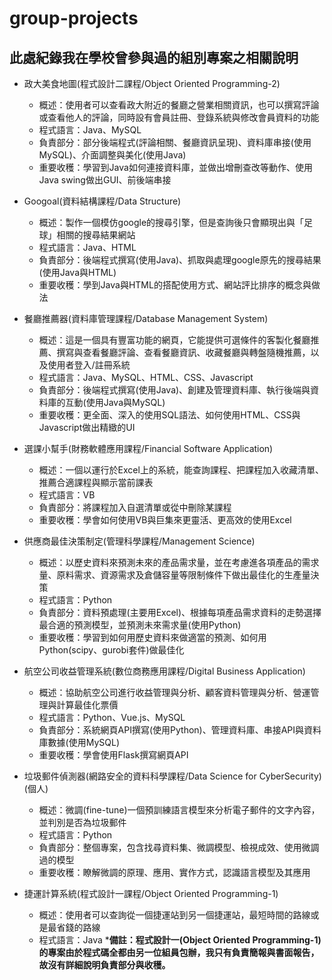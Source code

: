 # group-projects
## 此處紀錄我在學校曾參與過的組別專案之相關說明

* 政大美食地圖(程式設計二課程/Object Oriented Programming-2)
  * 概述：使用者可以查看政大附近的餐廳之營業相關資訊，也可以撰寫評論或查看他人的評論，同時設有會員註冊、登錄系統與修改會員資料的功能
  * 程式語言：Java、MySQL
  * 負責部分：部分後端程式(評論相關、餐廳資訊呈現)、資料庫串接(使用MySQL)、介面調整與美化(使用Java)
  * 重要收穫：學習到Java如何連接資料庫，並做出增刪查改等動作、使用Java swing做出GUI、前後端串接

 
* Googoal(資料結構課程/Data Structure)
  * 概述：製作一個模仿google的搜尋引擎，但是查詢後只會顯現出與「足球」相關的搜尋結果網站
  * 程式語言：Java、HTML
  * 負責部分：後端程式撰寫(使用Java)、抓取與處理google原先的搜尋結果(使用Java與HTML)
  * 重要收穫：學到Java與HTML的搭配使用方式、網站評比排序的概念與做法


* 餐廳推薦器(資料庫管理課程/Database Management System)
  * 概述：這是一個具有豐富功能的網頁，它能提供可選條件的客製化餐廳推薦、撰寫與查看餐廳評論、查看餐廳資訊、收藏餐廳與轉盤隨機推薦，以及使用者登入/註冊系統
  * 程式語言：Java、MySQL、HTML、CSS、Javascript
  * 負責部分：後端程式撰寫(使用Java)、創建及管理資料庫、執行後端與資料庫的互動(使用Java與MySQL)
  * 重要收穫：更全面、深入的使用SQL語法、如何使用HTML、CSS與Javascript做出精緻的UI


* 選課小幫手(財務軟體應用課程/Financial Software Application)
  * 概述：一個以運行於Excel上的系統，能查詢課程、把課程加入收藏清單、推薦合適課程與顯示當前課表
  * 程式語言：VB
  * 負責部分：將課程加入自選清單或從中刪除某課程
  * 重要收穫：學會如何使用VB與巨集來更靈活、更高效的使用Excel


* 供應商最佳決策制定(管理科學課程/Management Science)
  * 概述：以歷史資料來預測未來的產品需求量，並在考慮進各項產品的需求量、原料需求、資源需求及倉儲容量等限制條件下做出最佳化的生產量決策
  * 程式語言：Python
  * 負責部分：資料預處理(主要用Excel)、根據每項產品需求資料的走勢選擇最合適的預測模型，並預測未來需求量(使用Python)
  * 重要收穫：學習到如何用歷史資料來做適當的預測、如何用Python(scipy、gurobi套件)做最佳化

 
* 航空公司收益管理系統(數位商務應用課程/Digital Business Application)
  * 概述：協助航空公司進行收益管理與分析、顧客資料管理與分析、營運管理與計算最佳化票價
  * 程式語言：Python、Vue.js、MySQL
  * 負責部分：系統網頁API撰寫(使用Python)、管理資料庫、串接API與資料庫數據(使用MySQL)
  * 重要收穫：學會使用Flask撰寫網頁API

 
* 垃圾郵件偵測器(網路安全的資料科學課程/Data Science for CyberSecurity)(個人)
  * 概述：微調(fine-tune)一個預訓練語言模型來分析電子郵件的文字內容，並判別是否為垃圾郵件
  * 程式語言：Python
  * 負責部分：整個專案，包含找尋資料集、微調模型、檢視成效、使用微調過的模型
  * 重要收穫：瞭解微調的原理、應用、實作方式，認識語言模型及其應用




* 捷運計算系統(程式設計一課程/Object Oriented Programming-1)
  * 概述：使用者可以查詢從一個捷運站到另一個捷運站，最短時間的路線或是最省錢的路線
  * 程式語言：Java
  ***備註：程式設計一(Object Oriented Programming-1)的專案由於程式碼全都由另一位組員包辦，我只有負責簡報與書面報告，故沒有詳細說明負責部分與收穫。**
